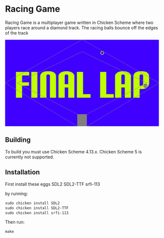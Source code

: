 # Racing Game

Racing Game is a multiplayer game written in Chicken Scheme where two players race around a diamond track. The racing balls bounce off the edges of the track

![Screenshot of game](screenshot.png)

## Building
To build you must use Chicken Scheme 4.13.x. Chicken Scheme 5 is currently not supported.

## Installation

First install these eggs
SDL2
SDL2-TTF
srfi-113

by running:

```
sudo chicken install SDL2
sudo chicken install SDL2-TTF
sudo chicken install srfi-113
```

Then run: 
```
make
```
